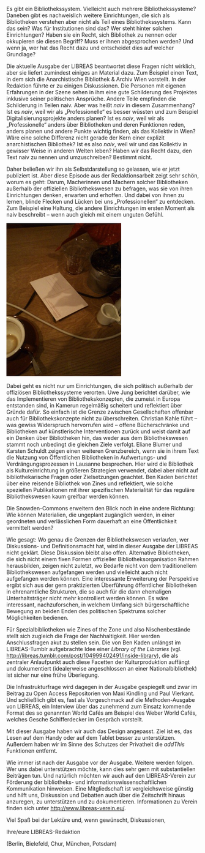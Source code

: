 Es gibt ein Bibliothekssystem. Vielleicht auch mehrere
Bibliothekssysteme? Daneben gibt es nachweislich weitere Einrichtungen,
die sich als Bibliotheken verstehen aber nicht als Teil eines
Bibliothekssystems. Kann das sein? Was für Institutionen sind das? Wer
steht hinter solchen Einrichtungen? Haben sie ein Recht, sich Bibliothek
zu nennen oder okkupieren sie diesen Begriff? Muss er ihnen abgesprochen
werden? Und wenn ja, wer hat das Recht dazu und entscheidet dies auf
welcher Grundlage?

Die aktuelle Ausgabe der LIBREAS beantwortet diese Fragen nicht
wirklich, aber sie liefert zumindest einiges an Material dazu. Zum
Beispiel einen Text, in dem sich die Anarchistische Bibliothek & Archiv
Wien vorstellt. In der Redaktion führte er zu einigen Diskussionen. Die
Personen mit eigenen Erfahrungen in der Szene sehen in ihm eine gute
Schilderung des Projektes inklusive seiner politischen Ansprüche. Andere
Teile empfinden die Schilderung in Teilen naiv. Aber was heißt *naiv* in
diesem Zusammenhang? Ist es *naiv*, weil wir als „Professionelle“ es
besser wüssten und zum Beispiel Digitalisierungsprojekte anders planen?
Ist es *naiv*, weil wir als „Professionelle“ anders über Bibliotheken
und deren Funktionen reden, anders planen und andere Punkte wichtig
finden, als das Kollektiv in Wien? Wäre eine solche Differenz nicht
gerade der Kern einer explizit anarchistischen Bibliothek? Ist es also
*naiv*, weil wir und das Kollektiv in gewisser Weise in anderen Welten
leben? Haben wir das Recht dazu, den Text naiv zu nennen und
umzuschreiben? Bestimmt nicht.

Daher beließen wir ihn als Selbstdarstellung so gelassen, wie er jetzt
publiziert ist. Aber diese Episode aus der Redaktionsarbeit zeigt sehr
schön, worum es geht: Darum, Macherinnen und Machern solcher
Bibliotheken außerhalb der offiziellen Bibliothekswesen zu befragen, was
sie von ihren Einrichtungen denken, erwarten und erhoffen. Und dabei von
ihnen zu lernen, blinde Flecken und Lücken bei uns „Professionellen“ zu
entdecken. Zum Beispiel eine Haltung, die andere Einrichtungen im ersten
Moment als naiv beschreibt – wenn auch gleich mit einem unguten Gefühl.

![Redaktionsorte VII (Berlin Friedrichshain, Dezember 2014)](bild.jpg)

Dabei geht es nicht nur um Einrichtungen, die sich politisch außerhalb
der offiziösen Bibliothekssysteme verorten. Uwe Jung berichtet darüber,
wie das Implementieren von Bibliothekskonzepten, die zumeist in Europa
entstanden sind, in Kamerun regelmäßig scheitert und reflektiert über
Gründe dafür. So einfach ist die Grenze zwischen Gesellschaften offenbar
auch für Bibliothekskonzepte nicht zu überschreiten. Christian Kahle
führt – was gewiss Widerspruch hervorrufen wird – offene Bücherschränke
und Bibliotheken auf künstlerische Interventionen zurück und weist damit
auf ein Denken über Bibliotheken hin, das weder aus dem Bibliothekswesen
stammt noch unbedingt die gleichen Ziele verfolgt. Eliane Blumer und
Karsten Schuldt zeigen einen weiteren Grenzbereich, wenn sie in ihrem
Text die Nutzung von Öffentlichen Bibliotheken in Aufwertungs- und
Verdrängungsprozessen in Lausanne besprechen. Hier wird die Bibliothek
als Kultureinrichtung in größeren Strategien verwendet, dabei aber nicht
auf bibliothekarische Fragen oder Zielsetzungen geachtet. Ben Kaden
berichtet über eine reisende Bibliothek von Zines und reflektiert, wie
solche speziellen Publikationen mit ihrer spezifischen Materialität für
das reguläre Bibliothekswesen kaum greifbar werden können.

Die Snowden-Commons erweitern den Blick noch in eine andere Richtung:
Wie können Materialien, die ungeplant zugänglich werden, in einer
geordneten und verlässlichen Form dauerhaft an eine Öffentlichkeit
vermittelt werden?

Wie gesagt: Wo genau die Grenzen der Bibliothekswesen verlaufen, wer
Diskussions- und Definitionsmacht hat, wird in dieser Ausgabe der
LIBREAS nicht geklärt. Diese Diskussion bleibt also offen. Alternative
Bibliotheken, die sich nicht einem fixen Formen offizieller
Bibliotheksorganisation Rahmen herausbilden, zeigen nicht zuletzt, wo
Bedarfe nicht von dem traditionellem Bibliothekswesen aufgefangen werden
und vielleicht auch nicht aufgefangen werden können. Eine interessante
Erweiterung der Perspektive ergibt sich aus der gern praktizierten
Überführung öffentlicher Bibliotheken in ehrenamtliche Strukturen, die
so auch für die dann ehemaligen Unterhaltsträger nicht mehr kontrolliert
werden können. Es wäre interessant, nachzuforschen, in welchem Umfang
sich bürgerschaftliche Bewegung an beiden Enden des politischen
Spektrums solcher Möglichkeiten bedienen.

Für Spezialbibliotheken wie Zines of the Zone und also Nischenbestände
stellt sich zugleich die Frage der Nachhaltigkeit. Hier werden
Anschlussfragen akut zu stellen sein. Die von Ben Kaden unlängst im
LIBREAS-Tumblr aufgebrachte Idee einer *Library of the Libraries* (vgl.
<http://libreas.tumblr.com/post/104999402491/inside-library>),
die als zentraler Anlaufpunkt auch diese Facetten der Kulturproduktion
auffängt und dokumentiert (idealerweise angeschlossen an einer
Nationalbibliothek) ist sicher nur eine frühe Überlegung.

Die Infrastrukturfrage wird dagegen in der Ausgabe gespiegelt und zwar
im Beitrag zu Open Access Repositorien von Maxi Kindling und Paul
Vierkant. Und schließlich gibt es, fast als Vorgeschmack auf die
Methoden-Ausgabe von LIBREAS, ein Interview über das zunehmend zum
Einsatz kommende Format des so genannten World Cafés am Beispiel des
Weber World Cafés, welches Gesche Schifferdecker im Gespräch vorstellt.

Mit dieser Ausgabe haben wir auch das Design angepasst. Ziel ist es, das Lesen auf dem Handy oder auf dem Tablet besser zu unterstützen. Außerdem haben wir im Sinne des Schutzes der Privatheit die *addThis* Funktionen entfernt.

Wie immer ist nach der Ausgabe vor der Ausgabe. Weitere werden folgen.
Wer uns dabei unterstützen möchte, kann dies sehr gern mit
substantiellen Beiträgen tun. Und natürlich möchten wir auch auf den
LIBREAS-Verein zur Förderung der bibliotheks- und
informationswissenschaftlichen Kommunikation hinweisen. Eine
Mitgliedschaft ist vergleichsweise günstig und hilft uns, Diskussion und
Debatten auch über die Zeitschrift hinaus anzuregen, zu unterstützen und
zu dokumentieren. Informationen zu Verein finden sich unter
<http://www.libreas-verein.eu/>.

Viel Spaß bei der Lektüre und, wenn gewünscht, Diskussionen,

Ihre/eure LIBREAS-Redaktion

(Berlin, Bielefeld, Chur, München, Potsdam)
